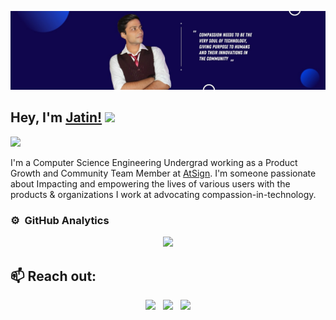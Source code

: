 ![Banner LINK](https://raw.githubusercontent.com/Jatinpandya26/Jatinpandya26/master/1617688131789.jpg)
## Hey, I'm [Jatin!](https://www.linkedin.com/in/jatinjpnd268) <img src="https://github.com/TheDudeThatCode/TheDudeThatCode/blob/master/Assets/Hi.gif" width="50px">

![](https://media-exp1.licdn.com/dms/image/C4D16AQHGywLmUgg7aw/profile-displaybackgroundimage-shrink_350_1400/0/1617688131789?e=1651708800&v=beta&t=P118AiseoGawjrvFZVO9RkCP8PesrD2nELX1t-OoPQw)

I'm a Computer Science Engineering Undergrad working as a Product Growth and Community Team Member at [AtSign](https://atsign.com). I'm someone passionate about Impacting and empowering the lives of various users with the products & organizations I work at advocating compassion-in-technology.  
 
### ⚙️ &nbsp;GitHub Analytics

<p align="center">
<a href="https://github.com/Jatinpandya26">
  <img height="180em" src="https://github-readme-stats-eight-theta.vercel.app/api?username=Jatinpandya26&show_icons=true&theme=algolia&include_all_commits=true&count_private=true"/>
</a>
</p>


<h2>📫 Reach out:</h2>

<p align='center'>
<a href="https://twitter.com/Jpandya26"><img height="30" src="https://github.com/WaylonWalker/WaylonWalker/blob/main/icon/twitter.png?raw=true"></a>&nbsp;&nbsp;
<a href="https://www.instagram.com/_jayyyy_99/"><img height="30" src="https://github.com/WaylonWalker/WaylonWalker/blob/main/icon/instagram.jpg?raw=true"></a>&nbsp;&nbsp;
<a href="https://www.linkedin.com/in/jatinjpnd268"><img height="30" src="https://github.com/WaylonWalker/WaylonWalker/blob/main/icon/linkedin.png?raw=true"></a>
</p>
